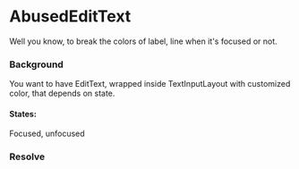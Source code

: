 # AbusedEditText
Well you know, to break the colors of label, line when it's focused or not.

### Background  
You want to have EditText, wrapped inside TextInputLayout with customized color, that depends on state.  
#### States:  
Focused, unfocused  
  
  
### Resolve
